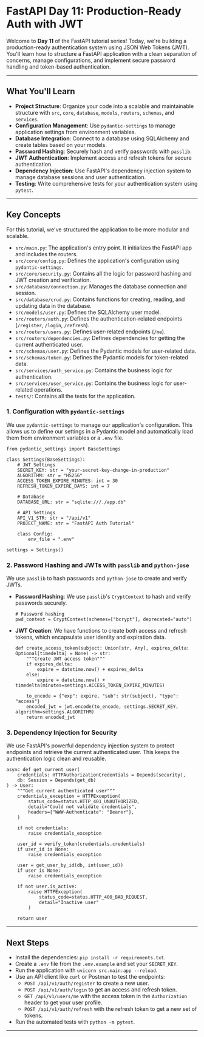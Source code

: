 # FastAPI Day 11: Production-Ready Auth with JWT

Welcome to **Day 11** of the FastAPI tutorial series! Today, we're building a production-ready authentication system using JSON Web Tokens (JWT). You'll learn how to structure a FastAPI application with a clean separation of concerns, manage configurations, and implement secure password handling and token-based authentication.

---

## What You'll Learn

-   **Project Structure**: Organize your code into a scalable and maintainable structure with `src`, `core`, `database`, `models`, `routers`, `schemas`, and `services`.
-   **Configuration Management**: Use `pydantic-settings` to manage application settings from environment variables.
-   **Database Integration**: Connect to a database using SQLAlchemy and create tables based on your models.
-   **Password Hashing**: Securely hash and verify passwords with `passlib`.
-   **JWT Authentication**: Implement access and refresh tokens for secure authentication.
-   **Dependency Injection**: Use FastAPI's dependency injection system to manage database sessions and user authentication.
-   **Testing**: Write comprehensive tests for your authentication system using `pytest`.

---

## Key Concepts

For this tutorial, we've structured the application to be more modular and scalable.

-   `src/main.py`: The application's entry point. It initializes the FastAPI app and includes the routers.
-   `src/core/config.py`: Defines the application's configuration using `pydantic-settings`.
-   `src/core/security.py`: Contains all the logic for password hashing and JWT creation and verification.
-   `src/database/connection.py`: Manages the database connection and session.
-   `src/database/crud.py`: Contains functions for creating, reading, and updating data in the database.
-   `src/models/user.py`: Defines the SQLAlchemy user model.
-   `src/routers/auth.py`: Defines the authentication-related endpoints (`/register`, `/login`, `/refresh`).
-   `src/routers/users.py`: Defines user-related endpoints (`/me`).
-   `src/routers/dependencies.py`: Defines dependencies for getting the current authenticated user.
-   `src/schemas/user.py`: Defines the Pydantic models for user-related data.
-   `src/schemas/token.py`: Defines the Pydantic models for token-related data.
-   `src/services/auth_service.py`: Contains the business logic for authentication.
-   `src/services/user_service.py`: Contains the business logic for user-related operations.
-   `tests/`: Contains all the tests for the application.

### 1. Configuration with `pydantic-settings`

We use `pydantic-settings` to manage our application's configuration. This allows us to define our settings in a Pydantic model and automatically load them from environment variables or a `.env` file.

```python-beginner/workspace/7_framework/fastapi/day11/src/core/config.py#L1-L18
from pydantic_settings import BaseSettings

class Settings(BaseSettings):
    # JWT Settings
    SECRET_KEY: str = "your-secret-key-change-in-production"
    ALGORITHM: str = "HS256"
    ACCESS_TOKEN_EXPIRE_MINUTES: int = 30
    REFRESH_TOKEN_EXPIRE_DAYS: int = 7

    # Database
    DATABASE_URL: str = "sqlite:///./app.db"

    # API Settings
    API_V1_STR: str = "/api/v1"
    PROJECT_NAME: str = "FastAPI Auth Tutorial"

    class Config:
        env_file = ".env"

settings = Settings()
```

### 2. Password Hashing and JWTs with `passlib` and `python-jose`

We use `passlib` to hash passwords and `python-jose` to create and verify JWTs.

-   **Password Hashing**: We use `passlib`'s `CryptContext` to hash and verify passwords securely.

    ```python-beginner/workspace/7_framework/fastapi/day11/src/core/security.py#L6-L7
    # Password hashing
    pwd_context = CryptContext(schemes=["bcrypt"], deprecated="auto")
    ```

-   **JWT Creation**: We have functions to create both access and refresh tokens, which encapsulate user identity and expiration data.

    ```python-beginner/workspace/7_framework/fastapi/day11/src/core/security.py#L9-L22
    def create_access_token(subject: Union[str, Any], expires_delta: Optional[timedelta] = None) -> str:
        """Create JWT access token"""
        if expires_delta:
            expire = datetime.now() + expires_delta
        else:
            expire = datetime.now() + timedelta(minutes=settings.ACCESS_TOKEN_EXPIRE_MINUTES)
    
        to_encode = {"exp": expire, "sub": str(subject), "type": "access"}
        encoded_jwt = jwt.encode(to_encode, settings.SECRET_KEY, algorithm=settings.ALGORITHM)
        return encoded_jwt
    ```

### 3. Dependency Injection for Security

We use FastAPI's powerful dependency injection system to protect endpoints and retrieve the current authenticated user. This keeps the authentication logic clean and reusable.

```python-beginner/workspace/7_framework/fastapi/day11/src/routers/dependencies.py#L8-L34
async def get_current_user(
    credentials: HTTPAuthorizationCredentials = Depends(security),
    db: Session = Depends(get_db)
) -> User:
    """Get current authenticated user"""
    credentials_exception = HTTPException(
        status_code=status.HTTP_401_UNAUTHORIZED,
        detail="Could not validate credentials",
        headers={"WWW-Authenticate": "Bearer"},
    )

    if not credentials:
        raise credentials_exception

    user_id = verify_token(credentials.credentials)
    if user_id is None:
        raise credentials_exception

    user = get_user_by_id(db, int(user_id))
    if user is None:
        raise credentials_exception

    if not user.is_active:
        raise HTTPException(
            status_code=status.HTTP_400_BAD_REQUEST,
            detail="Inactive user"
        )

    return user
```

---

## Next Steps

-   Install the dependencies: `pip install -r requirements.txt`.
-   Create a `.env` file from the `.env.example` and set your `SECRET_KEY`.
-   Run the application with `uvicorn src.main:app --reload`.
-   Use an API client like `curl` or Postman to test the endpoints:
    -   `POST /api/v1/auth/register` to create a new user.
    -   `POST /api/v1/auth/login` to get an access and refresh token.
    -   `GET /api/v1/users/me` with the access token in the `Authorization` header to get your user profile.
    -   `POST /api/v1/auth/refresh` with the refresh token to get a new set of tokens.
-   Run the automated tests with `python -m pytest`.

---
